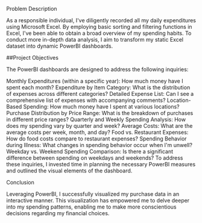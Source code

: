 Problem Description

As a responsible individual, I've diligently recorded all my daily expenditures using Microsoft Excel. By employing basic sorting and filtering functions in Excel, I've been able to obtain a broad overview of my spending habits. To conduct more in-depth data analysis, I aim to transform my static Excel dataset into dynamic PowerBI dashboards.

##Project Objectives

The PowerBI dashboards are designed to address the following inquiries:

Monthly Expenditures (within a specific year): How much money have I spent each month?
Expenditure by Item Category: What is the distribution of expenses across different categories?
Detailed Expense List: Can I see a comprehensive list of expenses with accompanying comments?
Location-Based Spending: How much money have I spent at various locations?
Purchase Distribution by Price Range: What is the breakdown of purchases in different price ranges?
Quarterly and Weekly Spending Analysis: How does my spending vary by quarter and week?
Average Costs: What are the average costs per week, month, and day?
Food vs. Restaurant Expenses: How do food costs compare to restaurant expenses?
Spending Behavior during Illness: What changes in spending behavior occur when I'm unwell?
Weekday vs. Weekend Spending Comparison: Is there a significant difference between spending on weekdays and weekends?
To address these inquiries, I invested time in planning the necessary PowerBI measures and outlined the visual elements of the dashboard.

Conclusion

Leveraging PowerBI, I successfully visualized my purchase data in an interactive manner. This visualization has empowered me to delve deeper into my spending patterns, enabling me to make more conscientious decisions regarding my financial choices.
